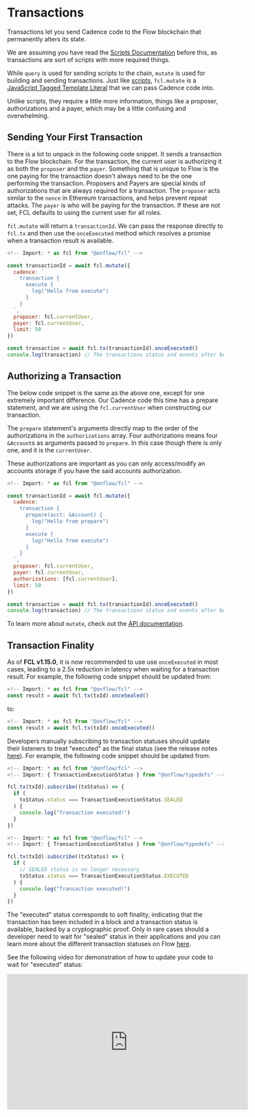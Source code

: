 # Transactions

Transactions let you send Cadence code to the Flow blockchain that permanently alters its state.

We are assuming you have read the [Scripts Documentation](./scripts.md) before this, as transactions are sort of scripts with more required things.

While `query` is used for sending scripts to the chain, `mutate` is used for building and sending transactions. Just like [scripts](./scripts.md), `fcl.mutate` is a [JavaScript Tagged Template Literal](https://styled-components.com/docs/advanced#tagged-template-literals) that we can pass Cadence code into.

Unlike scripts, they require a little more information, things like a proposer, authorizations and a payer, which may be a little confusing and overwhelming.

## Sending Your First Transaction

There is a lot to unpack in the following code snippet.
It sends a transaction to the Flow blockchain. For the transaction, the current user is authorizing it as both the `proposer` and the `payer`.
Something that is unique to Flow is the one paying for the transaction doesn't always need to be the one performing the transaction.
Proposers and Payers are special kinds of authorizations that are always required for a transaction.
The `proposer` acts similar to the `nonce` in Ethereum transactions, and helps prevent repeat attacks.
The `payer` is who will be paying for the transaction.
If these are not set, FCL defaults to using the current user for all roles.

`fcl.mutate` will return a `transactionId`. We can pass the response directly to `fcl.tx` and then use the `onceExecuted` method which resolves a promise when a transaction result is available.

```javascript
<!-- Import: * as fcl from "@onflow/fcl" -->

const transactionId = await fcl.mutate({
  cadence: `
    transaction {
      execute {
        log("Hello from execute")
      }
    }
  `,
  proposer: fcl.currentUser,
  payer: fcl.currentUser,
  limit: 50
})

const transaction = await fcl.tx(transactionId).onceExecuted()
console.log(transaction) // The transactions status and events after being executed
```

## Authorizing a Transaction

The below code snippet is the same as the above one, except for one extremely important difference.
Our Cadence code this time has a prepare statement, and we are using the `fcl.currentUser` when constructing our transaction.

The `prepare` statement's arguments directly map to the order of the authorizations in the `authorizations` array.
Four authorizations means four `&Account`s as arguments passed to `prepare`. In this case though there is only one, and it is the `currentUser`.

These authorizations are important as you can only access/modify an accounts storage if you have the said accounts authorization.

```javascript
<!-- Import: * as fcl from "@onflow/fcl" -->

const transactionId = await fcl.mutate({
  cadence: `
    transaction {
      prepare(acct: &Account) {
        log("Hello from prepare")
      }
      execute {
        log("Hello from execute")
      }
    }
  `,
  proposer: fcl.currentUser,
  payer: fcl.currentUser,
  authorizations: [fcl.currentUser],
  limit: 50
})

const transaction = await fcl.tx(transactionId).onceExecuted()
console.log(transaction) // The transactions status and events after being executed
```

To learn more about `mutate`, check out the [API documentation](./api.md#mutate).

## Transaction Finality

As of **FCL v1.15.0**, it is now recommended to use use `onceExecuted` in most cases, leading to a 2.5x reduction in latency when waiting for a transaction result.  For example, the following code snippet should be updated from:

```ts
<!-- Import: * as fcl from "@onflow/fcl" -->
const result = await fcl.tx(txId).onceSealed()
```

to:

```ts
<!-- Import: * as fcl from "@onflow/fcl" -->
const result = await fcl.tx(txId).onceExecuted()
```

Developers manually subscribing to transaction statuses should update their listeners to treat "executed" as the final status (see the release notes [here](https://github.com/onflow/fcl-js/releases/tag/%40onflow%2Ffcl%401.15.0)).  For example, the following code snippet should be updated from:

```ts
<!-- Import: * as fcl from "@onflow/fcl" -->
<!-- Import: { TransactionExecutionStatus } from "@onflow/typedefs" -->

fcl.tx(txId).subscribe((txStatus) => {
  if (
    txStatus.status === TransactionExecutionStatus.SEALED
  ) {
    console.log("Transaction executed!")
  }
})
```

```ts
<!-- Import: * as fcl from "@onflow/fcl" -->
<!-- Import: { TransactionExecutionStatus } from "@onflow/typedefs" -->

fcl.tx(txId).subscribe((txStatus) => {
  if (
    // SEALED status is no longer necessary
    txStatus.status === TransactionExecutionStatus.EXECUTED
  ) {
    console.log("Transaction executed!")
  }
})
```

The "executed" status corresponds to soft finality, indicating that the transaction has been included in a block and a transaction status is available, backed by a cryptographic proof.  Only in rare cases should a developer need to wait for "sealed" status in their applications and you can learn more about the different transaction statuses on Flow [here](../../../build/basics/transactions.md#transaction-status).

See the following video for demonstration of how to update your code to wait for "executed" status:

<iframe
  width="560"
  height="315"
  src="https://www.youtube-nocookie.com/embed/ubhxIszdzfo"
  title="YouTube video player"
  frameborder="0"
  allow="accelerometer; autoplay; clipboard-write; encrypted-media; gyroscope; picture-in-picture"
  allowfullscreen
></iframe>